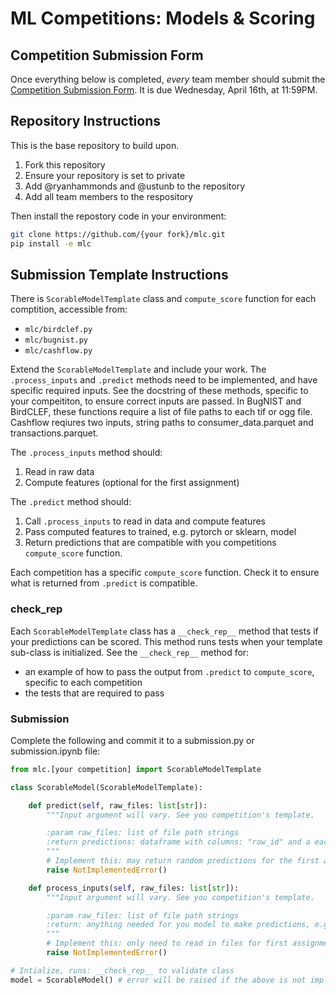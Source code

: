 # ML Competitions: Models & Scoring

## Competition Submission Form

Once everything below is completed, *every* team member should submit the
[Competition Submission Form](https://forms.gle/giucmSFyYQiBjL1S6). It is
due Wednesday, April 16th, at 11:59PM.

## Repository Instructions

This is the base repository to build upon.

1. Fork this repository
2. Ensure your repository is set to private
3. Add @ryanhammonds and @ustunb to the repository
4. Add all team members to the respository

Then install the repostory code in your environment:

```bash
git clone https://github.com/{your fork}/mlc.git
pip install -e mlc
```

## Submission Template Instructions

There is `ScorableModelTemplate` class and `compute_score` function
for each comptition, accessible from:

- `mlc/birdclef.py`
- `mlc/bugnist.py`
- `mlc/cashflow.py`

Extend the `ScorableModelTemplate` and include your work. The `.process_inputs` and `.predict`
methods need to be implemented, and have specific required inputs. See the docstring of
these methods, specific to your compeititon, to ensure correct inputs are passed.
In BugNIST and BirdCLEF, these functions require a list of file paths to each tif or ogg file.
Cashflow reqiures two inputs, string paths to consumer_data.parquet and transactions.parquet.

The `.process_inputs` method should:

1) Read in raw data
2) Compute features (optional for the first assignment)

The `.predict` method should:

1) Call `.process_inputs` to read in data and compute features
2) Pass computed features to trained, e.g. pytorch or sklearn, model
3) Return predictions that are compatible with you competitions `compute_score` function.

Each competition has a specific `compute_score` function. Check it to ensure what is
returned from `.predict` is compatible.

### __check_rep__

Each `ScorableModelTemplate` class has a `__check_rep__` method that tests if your predictions
can be scored. This method runs tests when your template sub-class is initialized.
See the `__check_rep__` method for:

- an example of how to pass the output from `.predict` to `compute_score`, specific to each competition
- the tests that are required to pass

### Submission

Complete the following and commit it to a submission.py or submission.ipynb file:

```python
from mlc.[your competition] import ScorableModelTemplate

class ScorableModel(ScorableModelTemplate):

    def predict(self, raw_files: list[str]):
        """Input argument will vary. See you competition's template.

        :param raw_files: list of file path strings
        :return predictions: dataframe with columns: "row_id" and a each of the 206 class names
        """
        # Implement this: may return random predictions for the first assignment
        raise NotImplementedError()

    def process_inputs(self, raw_files: list[str]):
        """Input argument will vary. See you competition's template.

        :param raw_files: list of file path strings
        :return: anything needed for you model to make predictions, e.g. features or processed data
        """
        # Implement this: only need to read in files for first assignment
        raise NotImplementedError()

# Intialize, runs: __check_rep__ to validate class
model = ScorableModel() # error will be raised if the above is not implmented correctly
```
